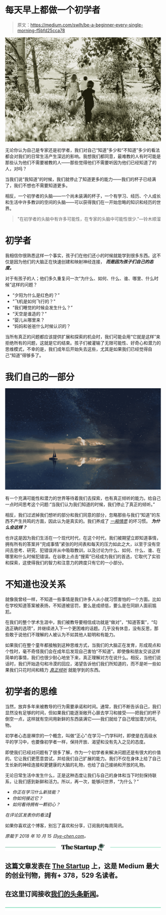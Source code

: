 # 每天早上都做一个初学者

> 原文：<https://medium.com/swlh/be-a-beginner-every-single-morning-f5bfd25cca78>

![](img/7e5f7130919106c365e9f075d3b4035a.png)

无论你认为自己是专家还是初学者，我们对自己“知道”多少和“不知道”多少的看法都会对我们的日常生活产生深远的影响。我想我们都同意，最难教的人有时可能是那些认为他们不需要被教的人——那些觉得他们不需要听因为他们已经知道了的人，对吗？

当我们说“我知道”的时候，我们就停止了知道更多的能力——我们的杯子已经满了，我们不想也不需要知道更多。

相反，一个初学者的头脑——一个尚未装满的杯子，一个有学习、经历、个人成长和生活中许多教训的空间的头脑——可以获得我们在一开始忽略的知识和经历的世界。

> "在初学者的头脑中有许多可能性，在专家的头脑中可能性很少."—铃木顺溜

# 初学者

我相信你很熟悉这样一个事实，孩子们在他们还小的时候就能学到很多东西。这不仅是因为他们的大脑正在快速创建和映射神经连接， ***而是因为孩子们自己的态度。***

对于有孩子的人；他们多久重复问一次“为什么、如何、什么、谁、哪里、什么时候”这样的问题？

*   “夕阳为什么是红色的？”
*   "飞机是如何飞行的？"
*   “我们睡觉的时候会发生什么？”
*   “天空是谁造的？”
*   “婴儿从哪里来？
*   “妈妈和爸爸什么时候认识的？

当所有真正的问题都应该提供扩展和探索的机会时，我们可能会用“它就是这样”来拒绝所有的问题，这就是它的结束。孩子们被灌输了无限可能性、好奇心和潜力的思维模式，不幸的是，我们成年后开始失去这些，尤其是如果我们已经觉得自己“知道”得够多了。

# 我们自己的一部分

![](img/ce06e01739c8f4d75f4336f5db8a3f0b.png)

有一个充满可能性和潜力的世界等待着我们去探索，也有真正倾听的能力。给自己一点时间思考这个问题:“当我们认为我们知道的时候，我们停止了真正的倾听。”

相反，我们过滤掉我们想听的部分和我们同意的部分，忽略那些与我们“知道”的东西不产生共鸣的方面，因此认为是真实的。我们养成了 [*一厢情愿*](https://ye-chen.com/confirmation-bias-seeking-disconfirming-evidence/) 的坏习惯。 ***为什么会这样？***

也许这是因为我们生活在一个现代时代，在这个时代，我们被期望立即知道事情，拥有所有的答案并“完成事情”紧张的时间表和每天的压力如此之大，以至于没有空间去思考、研究、犯错误并从中吸取教训，以及讨论为什么、如何、什么、谁、在哪里和什么时候犯错误。在谷歌上点击“搜索”已经成为我们的首选，它取代了实验和探索，这使得我们的智力和注意力的跨度只有它的一小部分。

# 不知道也没关系

就像我曾经一样，不知道一些事情是我们许多人从小就习惯害怕的一个方面。比如在学校知道答案被表扬，不知道被惩罚，要么是成绩低，要么是在同龄人面前尴尬。

在我们的整个学术生涯中，我们被教导要相信成功就是“做对”，“知道答案”，“勾选正确的选项”，并继续进入下一个更困难的话题。几乎没有休息，没有反思，那些敢于说他们不理解的人被认为不如其他人聪明和有能力。

如果我们在整个童年都接触到这种思维方式，当我们的大脑正在发育，形成观点和个性时，毫不奇怪我们会在成年后发现自己害怕“不知道”。即使像和朋友交谈这样简单的事情，我们也很少耐心地坐下来，真正理解对方在说什么。相反，当他们说话时，我们开始造句和冷漠的回应，渴望告诉他们我们所知道的，而不是听一些如果我们只花时间和精力 [*真正倾听*](https://ye-chen.com/an-ear-listening-a-heart-understanding-and-a-silence-engaging/) 就能学到的东西。

# 初学者的思维

当然，放弃多年来被教导的行为需要承诺和时间。通常，我们不断告诉自己，我们显然没有足够的时间，但如果我们能逐渐敞开心扉去学习和接受——把我们的杯子倒空一点，这样就有空间用新鲜的东西装满它——我们就给了自己增加潜力的礼物。

初学者心态是禅宗的一个概念，叫做“正心”:在学习一门学科时，即使是在高级水平的学习中，也要像初学者一样，保持开放、渴望和没有先入之见的态度。

即使我们已经对问题有了很多了解，作为一个初学者来解决问题还是有很大的价值的。它让我们更愿意尝试，并给我们自己扩展的能力。我们不仅在身体上给了自己生长新的神经连接和更健康的大脑的礼物，也给了自己接纳和开放的礼物。

无论日常生活中发生什么，正是这种态度让我们与自己的身体和当下时刻保持联系，让我们感到新鲜和活力。所以，再一次，能够问世界，“为什么？”

*   *你正在学习什么新技能？*
*   *你如何接近它？*
*   *如何看待拥有一颗初心？*

*在评论区发表你的看法🙂*

如果你喜欢这个博客，别忘了喜欢和分享，订阅我的每周简讯。

*原载于 2018 年 10 月 15 日*[*ye-chen.com*](https://ye-chen.com/be-a-beginner-every-single-morning/)*。*

[![](img/308a8d84fb9b2fab43d66c117fcc4bb4.png)](https://medium.com/swlh)

## 这篇文章发表在 [The Startup](https://medium.com/swlh) 上，这是 Medium 最大的创业刊物，拥有+ 378，529 名读者。

## 在这里订阅接收[我们的头条新闻](http://growthsupply.com/the-startup-newsletter/)。

[![](img/b0164736ea17a63403e660de5dedf91a.png)](https://medium.com/swlh)